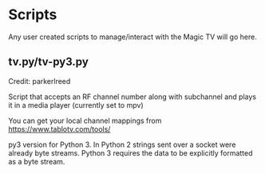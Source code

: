 # Scripts

Any user created scripts to manage/interact with the Magic TV will go here.

## tv.py/tv-py3.py

Credit: parkerlreed

Script that accepts an RF channel number along with subchannel and plays it in a media player (currently set to mpv)

You can get your local channel mappings from https://www.tablotv.com/tools/

py3 version for Python 3. In Python 2 strings sent over a socket were already byte streams. Python 3 requires the data to be explicitly formatted as a byte stream.
